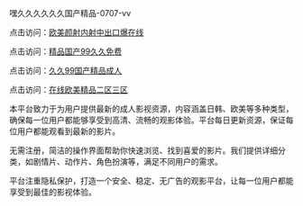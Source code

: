 嘿久久久久久久国产精品-0707-vv

点击访问：<a href="https://gfd-5xg.pages.dev/">欧美颜射内射中出口爆在线</a>

点击访问：<a href="https://fdhf-454.pages.dev/">精品国产99久久免费</a>

点击访问：<a href="https://bered.pages.dev/">久久99国产精品成人</a>

点击访问：<a href="https://rtj-3zo.pages.dev/">在线欧美精品二区三区</a>

本平台致力于为用户提供最新的成人影视资源，内容涵盖日韩、欧美等多种类型，确保每一位用户都能够享受到高清、流畅的观影体验。平台每日更新资源，保证每位用户都能观看到最新的影片。

无需注册，简洁的操作界面帮助你快速浏览、找到喜爱的影片。我们提供详细分类，如剧情片、动作片、角色扮演等，满足不同用户的需求。

平台注重隐私保护，打造一个安全、稳定、无广告的观影平台，让每一位用户都能享受到最佳的影视体验。

<span style="display:none;">[Canonical link](https://github.com/XX20250707/XX07072025 ）</span>
